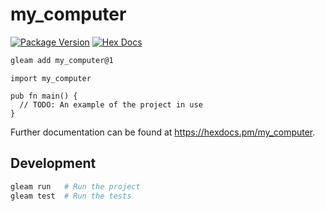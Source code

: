# my_computer

[![Package Version](https://img.shields.io/hexpm/v/my_computer)](https://hex.pm/packages/my_computer)
[![Hex Docs](https://img.shields.io/badge/hex-docs-ffaff3)](https://hexdocs.pm/my_computer/)

```sh
gleam add my_computer@1
```
```gleam
import my_computer

pub fn main() {
  // TODO: An example of the project in use
}
```

Further documentation can be found at <https://hexdocs.pm/my_computer>.

## Development

```sh
gleam run   # Run the project
gleam test  # Run the tests
```
